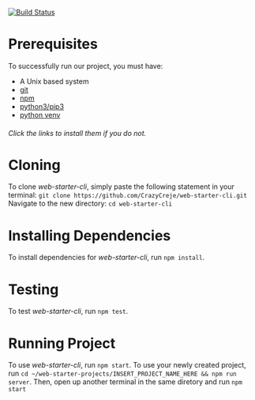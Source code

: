 [![Build Status](https://travis-ci.com/CrazyCreje/web-starter-cli.svg?branch=master)](https://travis-ci.com/CrazyCreje/web-starter-cli)

# Prerequisites

To successfully run our project, you must have:

- A Unix based system
- [git](https://git-scm.com/book/en/v2/Getting-Started-Installing-Git)
- [npm](https://www.npmjs.com/get-npm)
- [python3/pip3](https://pip.pypa.io/en/stable/installing)
- [python venv](https://docs.python.org/3/library/venv.html)


###### Click the links to install them if you do not.

# Cloning

To clone _web-starter-cli_, simply paste the following statement in your terminal:
`git clone https://github.com/CrazyCreje/web-starter-cli.git`
Navigate to the new directory:
`cd web-starter-cli`

# Installing Dependencies

To install dependencies for _web-starter-cli_, run `npm install`.

# Testing

To test _web-starter-cli_, run `npm test`.

# Running Project

To use _web-starter-cli_, run `npm start`.
To use your newly created project, run `cd ~/web-starter-projects/INSERT_PROJECT_NAME_HERE && npm run server`.
Then, open up another terminal in the same diretory and run `npm start`
